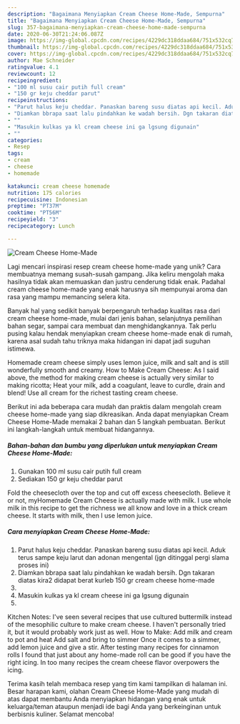 ```yaml
---
description: "Bagaimana Menyiapkan Cream Cheese Home-Made, Sempurna"
title: "Bagaimana Menyiapkan Cream Cheese Home-Made, Sempurna"
slug: 357-bagaimana-menyiapkan-cream-cheese-home-made-sempurna
date: 2020-06-30T21:24:06.087Z
image: https://img-global.cpcdn.com/recipes/4229dc318ddaa684/751x532cq70/cream-cheese-home-made-foto-resep-utama.jpg
thumbnail: https://img-global.cpcdn.com/recipes/4229dc318ddaa684/751x532cq70/cream-cheese-home-made-foto-resep-utama.jpg
cover: https://img-global.cpcdn.com/recipes/4229dc318ddaa684/751x532cq70/cream-cheese-home-made-foto-resep-utama.jpg
author: Mae Schneider
ratingvalue: 4.1
reviewcount: 12
recipeingredient:
- "100 ml susu cair putih full cream"
- "150 gr keju cheddar parut"
recipeinstructions:
- "Parut halus keju cheddar. Panaskan bareng susu diatas api kecil. Aduk terus sampe keju larut dan adonan mengental (jgn ditinggal pergi slama proses ini)"
- "Diamkan bbrapa saat lalu pindahkan ke wadah bersih. Dgn takaran diatas kira2 didapat berat kurleb 150 gr cream cheese home-made"
- ""
- "Masukin kulkas ya kl cream cheese ini ga lgsung digunain"
- ""
categories:
- Resep
tags:
- cream
- cheese
- homemade

katakunci: cream cheese homemade 
nutrition: 175 calories
recipecuisine: Indonesian
preptime: "PT37M"
cooktime: "PT56M"
recipeyield: "3"
recipecategory: Lunch

---
```



![Cream Cheese Home-Made](https://img-global.cpcdn.com/recipes/4229dc318ddaa684/751x532cq70/cream-cheese-home-made-foto-resep-utama.jpg)

Lagi mencari inspirasi resep cream cheese home-made yang unik? Cara membuatnya memang susah-susah gampang. Jika keliru mengolah maka hasilnya tidak akan memuaskan dan justru cenderung tidak enak. Padahal cream cheese home-made yang enak harusnya sih mempunyai aroma dan rasa yang mampu memancing selera kita.

Banyak hal yang sedikit banyak berpengaruh terhadap kualitas rasa dari cream cheese home-made, mulai dari jenis bahan, selanjutnya pemilihan bahan segar, sampai cara membuat dan menghidangkannya. Tak perlu pusing kalau hendak menyiapkan cream cheese home-made enak di rumah, karena asal sudah tahu triknya maka hidangan ini dapat jadi suguhan istimewa.

Homemade cream cheese simply uses lemon juice, milk and salt and is still wonderfully smooth and creamy. How to Make Cream Cheese: As I said above, the method for making cream cheese is actually very similar to making ricotta; Heat your milk, add a coagulant, leave to curdle, drain and blend! Use all cream for the richest tasting cream cheese.


Berikut ini ada beberapa cara mudah dan praktis dalam mengolah cream cheese home-made yang siap dikreasikan. Anda dapat menyiapkan Cream Cheese Home-Made memakai 2 bahan dan 5 langkah pembuatan. Berikut ini langkah-langkah untuk membuat hidangannya.

<!--inarticleads1-->

##### Bahan-bahan dan bumbu yang diperlukan untuk menyiapkan Cream Cheese Home-Made:

1. Gunakan 100 ml susu cair putih full cream
1. Sediakan 150 gr keju cheddar parut


Fold the cheesecloth over the top and cut off excess cheesecloth. Believe it or not, myHomemade Cream Cheese is actually made with milk. I use whole milk in this recipe to get the richness we all know and love in a thick cream cheese. It starts with milk, then I use lemon juice. 

<!--inarticleads2-->

##### Cara menyiapkan Cream Cheese Home-Made:

1. Parut halus keju cheddar. Panaskan bareng susu diatas api kecil. Aduk terus sampe keju larut dan adonan mengental (jgn ditinggal pergi slama proses ini)
1. Diamkan bbrapa saat lalu pindahkan ke wadah bersih. Dgn takaran diatas kira2 didapat berat kurleb 150 gr cream cheese home-made
1. 
1. Masukin kulkas ya kl cream cheese ini ga lgsung digunain
1. 


Kitchen Notes: I&#39;ve seen several recipes that use cultured buttermilk instead of the mesophilic culture to make cream cheese. I haven&#39;t personally tried it, but it would probably work just as well. How to Make: Add milk and cream to pot and heat Add salt and bring to simmer Once it comes to a simmer, add lemon juice and give a stir. After testing many recipes for cinnamon rolls I found that just about any home-made roll can be good if you have the right icing. In too many recipes the cream cheese flavor overpowers the icing. 

Terima kasih telah membaca resep yang tim kami tampilkan di halaman ini. Besar harapan kami, olahan Cream Cheese Home-Made yang mudah di atas dapat membantu Anda menyiapkan hidangan yang enak untuk keluarga/teman ataupun menjadi ide bagi Anda yang berkeinginan untuk berbisnis kuliner. Selamat mencoba!
